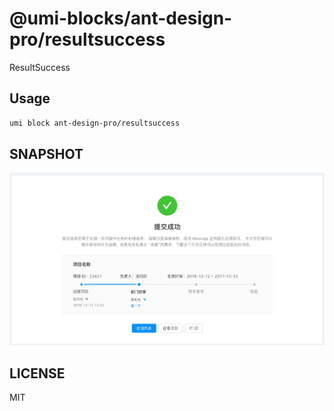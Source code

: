 # @umi-blocks/ant-design-pro/resultsuccess

ResultSuccess

## Usage

```sh
umi block ant-design-pro/resultsuccess
```

## SNAPSHOT

![SNAPSHOT](./snapshot.png)

## LICENSE

MIT
